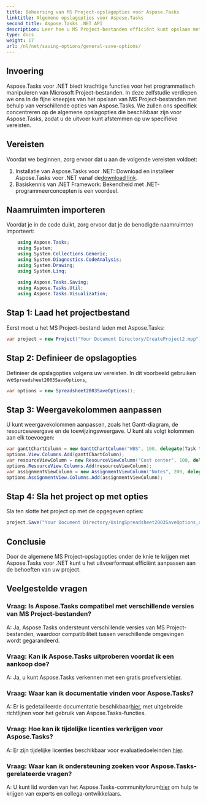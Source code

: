 ```yaml
---
title: Beheersing van MS Project-opslagopties voor Aspose.Tasks
linktitle: Algemene opslagopties voor Aspose.Tasks
second_title: Aspose.Tasks .NET API
description: Leer hoe u MS Project-bestanden efficiënt kunt opslaan met Aspose.Tasks voor .NET. Pas de uitvoeropties moeiteloos aan voor uw projecten.
type: docs
weight: 17
url: /nl/net/saving-options/general-save-options/
---
```

## Invoering
Aspose.Tasks voor .NET biedt krachtige functies voor het programmatisch manipuleren van Microsoft Project-bestanden. In deze zelfstudie verdiepen we ons in de fijne kneepjes van het opslaan van MS Project-bestanden met behulp van verschillende opties van Aspose.Tasks. We zullen ons specifiek concentreren op de algemene opslagopties die beschikbaar zijn voor Aspose.Tasks, zodat u de uitvoer kunt afstemmen op uw specifieke vereisten.
## Vereisten
Voordat we beginnen, zorg ervoor dat u aan de volgende vereisten voldoet:
1.  Installatie van Aspose.Tasks voor .NET: Download en installeer Aspose.Tasks voor .NET vanaf de[download link](https://releases.aspose.com/tasks/net/).
2. Basiskennis van .NET Framework: Bekendheid met .NET-programmeerconcepten is een voordeel.

## Naamruimten importeren
Voordat je in de code duikt, zorg ervoor dat je de benodigde naamruimten importeert:
```csharp
    using Aspose.Tasks;
    using System;
    using System.Collections.Generic;
    using System.Diagnostics.CodeAnalysis;
    using System.Drawing;
    using System.Linq;
    
    using Aspose.Tasks.Saving;
    using Aspose.Tasks.Util;
    using Aspose.Tasks.Visualization;
```

## Stap 1: Laad het projectbestand
Eerst moet u het MS Project-bestand laden met Aspose.Tasks:
```csharp
var project = new Project("Your Document Directory/CreateProject2.mpp");
```
## Stap 2: Definieer de opslagopties
 Definieer de opslagopties volgens uw vereisten. In dit voorbeeld gebruiken we`Spreadsheet2003SaveOptions`,
```csharp
var options = new Spreadsheet2003SaveOptions();
```
## Stap 3: Weergavekolommen aanpassen
U kunt weergavekolommen aanpassen, zoals het Gantt-diagram, de resourceweergave en de toewijzingsweergave. U kunt als volgt kolommen aan elk toevoegen:
```csharp
var ganttChartColumn = new GanttChartColumn("WBS", 100, delegate(Task task) { return task.Get(Tsk.WBS); });
options.View.Columns.Add(ganttChartColumn);
var resourceViewColumn = new ResourceViewColumn("Cost center", 100, delegate(Resource resource) { return resource.Get(Rsc.CostCenter); });
options.ResourceView.Columns.Add(resourceViewColumn);
var assignmentViewColumn = new AssignmentViewColumn("Notes", 200, delegate(ResourceAssignment assignment) { return assignment.Get(Asn.NotesText); });
options.AssignmentView.Columns.Add(assignmentViewColumn);
```
## Stap 4: Sla het project op met opties
Sla ten slotte het project op met de opgegeven opties:
```csharp
project.Save("Your Document Directory/UsingSpreadsheet2003SaveOptions_out.xml", options);
```

## Conclusie
Door de algemene MS Project-opslagopties onder de knie te krijgen met Aspose.Tasks voor .NET kunt u het uitvoerformaat efficiënt aanpassen aan de behoeften van uw project.
## Veelgestelde vragen
### Vraag: Is Aspose.Tasks compatibel met verschillende versies van MS Project-bestanden?
A: Ja, Aspose.Tasks ondersteunt verschillende versies van MS Project-bestanden, waardoor compatibiliteit tussen verschillende omgevingen wordt gegarandeerd.
### Vraag: Kan ik Aspose.Tasks uitproberen voordat ik een aankoop doe?
 A: Ja, u kunt Aspose.Tasks verkennen met een gratis proefversie[hier](https://releases.aspose.com/).
### Vraag: Waar kan ik documentatie vinden voor Aspose.Tasks?
A: Er is gedetailleerde documentatie beschikbaar[hier](https://reference.aspose.com/tasks/net/), met uitgebreide richtlijnen voor het gebruik van Aspose.Tasks-functies.
### Vraag: Hoe kan ik tijdelijke licenties verkrijgen voor Aspose.Tasks?
 A: Er zijn tijdelijke licenties beschikbaar voor evaluatiedoeleinden.[hier](https://purchase.aspose.com/temporary-license/).
### Vraag: Waar kan ik ondersteuning zoeken voor Aspose.Tasks-gerelateerde vragen?
 A: U kunt lid worden van het Aspose.Tasks-communityforum[hier](https://forum.aspose.com/c/tasks/15) om hulp te krijgen van experts en collega-ontwikkelaars.